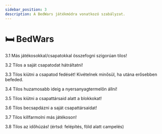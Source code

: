 ```yaml
---
sidebar_position: 3
description: A BedWars játékmódra vonatkozó szabályzat.
---
```


# 🛏 BedWars

3.1 Más játékosokkal/csapatokkal összefogni szigorúan tilos!

3.2 Tilos a saját csapatodat hátráltatni!

3.3 Tilos kiütni a csapatod fedését! Kivételnek minősül, ha utána erősebben befeded.

3.4 Tilos huzamosabb ideig a nyersanyagtermelőn állni!

3.5 Tilos kiütni a csapattársaid alatt a blokkokat!

3.6 Tilos becsapdázni a saját csapattársaidat!

3.7 Tilos killfarmolni más játékoson!

3.8 Tilos az időhúzás! (értsd: felépítés, föld alatt campelés)

